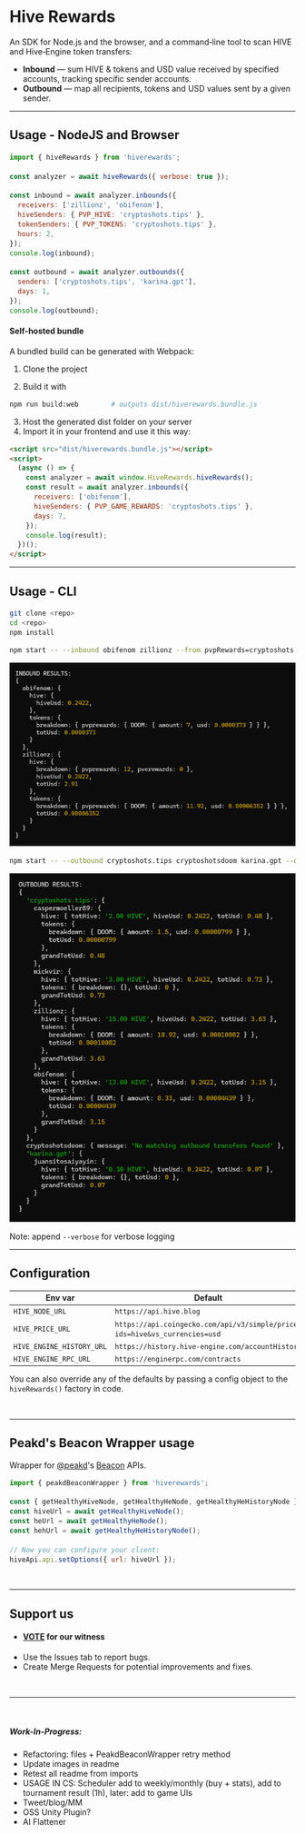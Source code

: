 # Hive Rewards

An SDK for Node.js and the browser, and a command‑line tool to scan HIVE and Hive‑Engine token transfers:

- **Inbound** — sum HIVE & tokens and USD value received by specified accounts, tracking specific sender accounts.
- **Outbound** — map all recipients, tokens and USD values sent by a given sender.


---

## Usage - NodeJS and Browser

```js
import { hiveRewards } from 'hiverewards';

const analyzer = await hiveRewards({ verbose: true });

const inbound = await analyzer.inbounds({
  receivers: ['zillionz', 'obifenom'],
  hiveSenders: { PVP_HIVE: 'cryptoshots.tips' },
  tokenSenders: { PVP_TOKENS: 'cryptoshots.tips' },
  hours: 2,
});
console.log(inbound);

const outbound = await analyzer.outbounds({
  senders: ['cryptoshots.tips', 'karina.gpt'],
  days: 1,
});
console.log(outbound);
```


#### Self-hosted bundle

A bundled build can be generated with Webpack:

1. Clone the project

2. Build it with
```bash
npm run build:web        # outputs dist/hiverewards.bundle.js
```

3. Host the generated dist folder on your server
4. Import it in your frontend and use it this way:

```html
<script src="dist/hiverewards.bundle.js"></script>
<script>
  (async () => {
    const analyzer = await window.HiveRewards.hiveRewards();
    const result = await analyzer.inbounds({
      receivers: ['obifenom'],
      hiveSenders: { PVP_GAME_REWARDS: 'cryptoshots.tips' },
      days: 7,
    });
    console.log(result);
  })();
</script>
```
-----

## Usage - CLI

```bash
git clone <repo>
cd <repo>
npm install
```

```bash
npm start -- --inbound obifenom zillionz --from pvpRewards=cryptoshots.tips pveRewards=cryptoshotsdoom --hours 24
```
<center>

![](./DOCS/images/Inbound.PNG)

</center>

```bash
npm start -- --outbound cryptoshots.tips cryptoshotsdoom karina.gpt --days 2
```

<center>

![](./DOCS/images/Outbound.PNG)

</center>

Note: append `--verbose` for verbose logging

-----

## Configuration

| Env var                       | Default                                                        |
|-------------------------------|----------------------------------------------------------------|
| `HIVE_NODE_URL`               | `https://api.hive.blog`                                        |
| `HIVE_PRICE_URL`              | `https://api.coingecko.com/api/v3/simple/price?ids=hive&vs_currencies=usd` |
| `HIVE_ENGINE_HISTORY_URL`     | `https://history.hive-engine.com/accountHistory`               |
| `HIVE_ENGINE_RPC_URL`         | `https://enginerpc.com/contracts`                              |

You can also override any of the defaults by passing a config object to the `hiveRewards()` factory in code.

<br>

---

## Peakd's Beacon Wrapper usage

Wrapper for [@peakd](https://peakd.com/@peakd)'s [Beacon](https://beacon.peakd.com) APIs.

```js
import { peakdBeaconWrapper } from 'hiverewards';

const { getHealthyHiveNode, getHealthyHeNode, getHealthyHeHistoryNode } = peakdBeaconWrapper;
const hiveUrl = await getHealthyHiveNode();
const heUrl = await getHealthyHeNode();
const hehUrl = await getHealthyHeHistoryNode();

// Now you can configure your client:
hiveApi.api.setOptions({ url: hiveUrl });
```

<br>

---

## Support us

- #### [VOTE](https://vote.hive.uno/@crypto-shots) for our witness
- Use the Issues tab to report bugs.
- Create Merge Requests for potential improvements and fixes.

<br>

-----

<br>

##### Work-In-Progress:

- Refactoring: files + PeakdBeaconWrapper retry method
- Update images in readme
- Retest all readme from imports
&nbsp;
- USAGE IN CS: Scheduler add to weekly/monthly (buy + stats), add to tournament result (1h), later: add to game UIs
- Tweet/blog/MM
&nbsp;
- OSS Unity Plugin?
- AI Flattener
